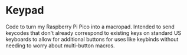 # Keypad

Code to turn my Raspberry Pi Pico into a macropad. Intended to send keycodes that don't already correspond to existing keys on standard US keyboards to allow for additional buttons for uses like keybinds without needing to worry about multi-button macros.

